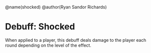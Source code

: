 @name(shocked)
@author(Ryan Sandor Richards)

# Debuff: Shocked
When applied to a player, this debuff deals damage to the player each round
depending on the level of the effect.

